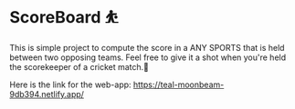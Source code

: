 # ScoreBoard ⛹️
This is simple project to compute the score in a ANY SPORTS that is held between two opposing teams.
Feel free to give it a shot when you're held the scorekeeper of a cricket match.🙂

Here is the link for the web-app: https://teal-moonbeam-9db394.netlify.app/
